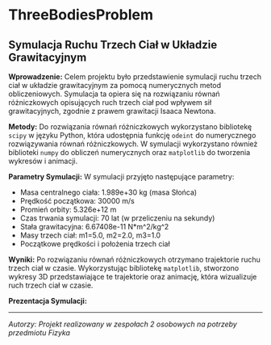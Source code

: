 # ThreeBodiesProblem
## Symulacja Ruchu Trzech Ciał w Układzie Grawitacyjnym

**Wprowadzenie:**
Celem projektu było przedstawienie symulacji ruchu trzech ciał w układzie grawitacyjnym za pomocą numerycznych metod obliczeniowych. Symulacja ta opiera się na rozwiązaniu równań różniczkowych opisujących ruch trzech ciał pod wpływem sił grawitacyjnych, zgodnie z prawem grawitacji Isaaca Newtona.

**Metody:**
Do rozwiązania równań różniczkowych wykorzystano bibliotekę `scipy` w języku Python, która udostępnia funkcję `odeint` do numerycznego rozwiązywania równań różniczkowych. W symulacji wykorzystano również biblioteki `numpy` do obliczeń numerycznych oraz `matplotlib` do tworzenia wykresów i animacji.

**Parametry Symulacji:**
W symulacji przyjęto następujące parametry:
- Masa centralnego ciała: 1.989e+30 kg (masa Słońca)
- Prędkość początkowa: 30000 m/s
- Promień orbity: 5.326e+12 m
- Czas trwania symulacji: 70 lat (w przeliczeniu na sekundy)
- Stała grawitacyjna: 6.67408e-11 N*m^2/kg^2
- Masy trzech ciał: m1=5.0, m2=2.0, m3=1.0
- Początkowe prędkości i położenia trzech ciał

**Wyniki:**
Po rozwiązaniu równań różniczkowych otrzymano trajektorie ruchu trzech ciał w czasie. Wykorzystując bibliotekę `matplotlib`, stworzono wykresy 3D przedstawiające te trajektorie oraz animację, która wizualizuje ruch trzech ciał w czasie.


**Prezentacja Symulacji:**



---
*Autorzy: Projekt realizowany w zespołach 2 osobowych na potrzeby przedmiotu Fizyka*  

